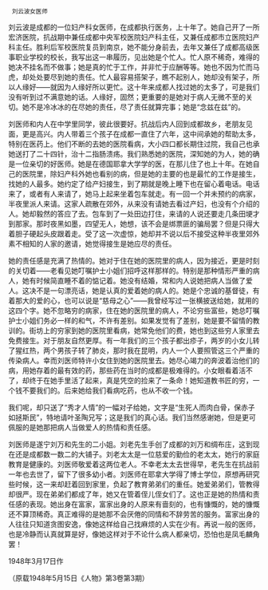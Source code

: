      刘云波女医师 

   刘云波是成都的一位妇产科女医师，在成都执行医务，上十年了。她自己开了一所宏济医院，抗战期中兼任成都中央军校医院妇产科主任，又兼任成都市立医院妇产科主任。胜利后军校医院复员到南京，她不能分身前去，去年又兼任了成都高级医事职业学校的校长，我写出这一串履历，见出她是个忙人。忙人原不稀奇，难得的她决不挂名而不做事；她是真的忙于工作，并非忙于应酬等等。她也不因为忙而马虎，却处处要尽到她的责任。忙人最容易搭架子，瞧不起别人，她却没有架子，所以人缘好——就因为人缘好所以更忙。这十年来成都人找过她的太多了，可是我们没有听到过不满意她的话。人缘好，固然；更重要的是她对于病人无微不至的关切。她不是冷冰冰的在尽她的责任，尽了责任就算完事；她是“念兹在兹”的。 

   刘医师和内人在中学里同学，彼此很要好。抗战后内人回到成都故乡，老朋友见面，更是高兴。内人带着三个孩子在成都一直住了六年，这中间承她的帮助太多，特别在医药上。他们不断的去她的医院看病，大小四口都长期住过院，我自己也承她送打了二十四针，治十二指肠溃疡。我们熟悉她的医院，深知她的为人，她的确是一位亲切的好医师。她是在德国耶拿大学学的医，在那儿住了也上十年。在她自己的医院里，除妇产科外她也看别的病，但是她的主要的也是最忙的工作是接生，找她的人最多。她约定了给产妇接生，到了期就是晚上睡下也在留心着电话。电话来了，或者有人来请了，她马上起来坐着包车就走。有一回一个并未预约的病家，半夜里派人来请。这家人疏散在郊外，从来没有请她去看过产妇，也没有个介绍的人。她却毅然的答应了去。包车到了一处田边打住，来请的人说还要走几条田埂才到那家。那时夜黑如墨，四望无人，她想，该不会是绑票匪的骗局罢？但是只得大着胆子硬起头皮跟着走。受了这一次虚惊，她却并不说以后不接受这种半夜里郊外素不相知的人家的邀请，她觉得接生是她应尽的责任。 

   她的责任感是充满了热情的。她对于住在她的医院里的病人，因为接近，更是时刻的关切着——老看见她叮嘱护士小姐们招呼这样那样的。特别是那种情形严重的病人，她有时候简直睡不着的惦记着。她没有结婚，常和内人说她把病人当做了爱人。这决不是一句漂亮话，她是认真的爱着她的病人的。她是个忠诚的基督徒，有着那大的爱的心，也可以说是“慈母之心”——我曾经写过一张横披送给她，就用的这四个字。她不忽略穷的病家，住在她的医院里的病人，不论穷些富些，她总叮嘱护士小姐们务必一样的和气，不许有差别。如果发觉有了差别，她是要不留情的教训的。街坊上的穷家到她的医院里看病，她常免他们的费，她也到这些穷人家里去免费接生。对于朋友自然更厚。有一年我们的三个孩子都出疹子，两岁的小女儿转了猩红热，两个男孩子转了肺炎，那时我在昆明，内人一个人要照管这三个严重的传染病人。幸而刘医师特许小女住到她的医院里去。她尽心竭力的奔波着治他们的病，用她存着的最有效的药，那些药在当时的成都是极难得的。小女眼看着活不了，却终于在她手里活了起来，真是凭空的捡来了一条命！她知道教书匠的穷，一个钱不要我们的。后来她给我们看病吃药，也从不收一个钱。 

   我们呢，却只送了“秀才人情”的一幅对子给她，文字是“生死人而肉白骨，保赤子如拯斯民”，特地请叶圣陶兄写；这是我们的真心话。我们当然感谢她，但是更可佩服的是她那把病人当做爱人的热情和责任感。 

   刘医师是遂宁刘万和先生的二小姐。刘老先生手创了成都的刘万和绸布庄，这到现在还是成都数一数二的大铺子。刘老太太是一位慈爱的勤俭的老太太，她行的家庭教育是健康的。刘医师敬爱着这两位老人。不幸老太太去世得早，老先生在抗战前一年也去世了，留下了很多幼小者。刘医师在耶拿大学得了博士学位，原想再研究些时候，这一来却赶着回到家里，负起了教育弟弟们的重任。她爱弟弟们，管教得却很严。现在弟弟们都成了年，她又在管着侄儿侄女们了。这也正是她的热情和责任感的表现。她出身在富家，富家出身的人原来有啬刻的，也有慷慨的，她的慷慨还不算顶稀奇。真正难得的是她那不会厌倦的同情和不辞劳苦的服务。富家出身的人往往只知道贪图安逸，像她这样给自己找麻烦的人实在少有。再说一般的医师，也是冷静而认真就算是好，像她这样对于不论什么病人都亲切，恐怕也是凤毛麟角罢！ 

   1948年3月17日作 

   （原载1948年5月15日《人物》第3卷第3期） 


